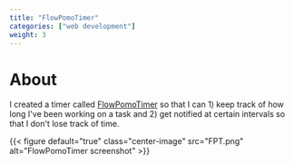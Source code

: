 ```yaml
---
title: "FlowPomoTimer"
categories: ["web development"]
weight: 3
---
```

# About
I created a timer called [FlowPomoTimer](https://vyleung.github.io/FlowPomoTimer/) so that I can 1) keep track of how long I've been working on a task and 2) get notified at certain intervals so that I don't lose track of time.

{{< figure default="true" class="center-image" src="FPT.png" alt="FlowPomoTimer screenshot" >}}